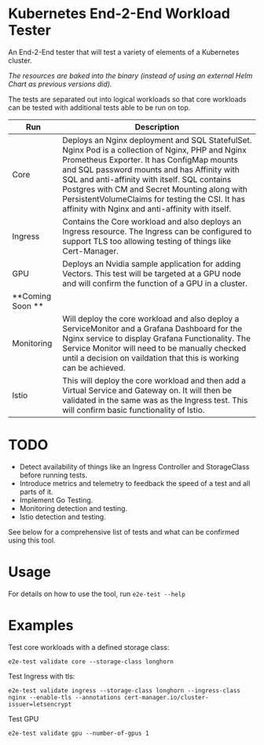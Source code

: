 # Kubernetes End-2-End Workload Tester

An End-2-End tester that will test a variety of elements of a Kubernetes cluster.

*The resources are baked into the binary (instead of using an external Helm Chart as previous versions did).*

The tests are separated out into logical workloads so that core workloads can be tested with additional tests able to be run on top.

| Run              | Description                                                                                                                                                                                                                                                                                                                                                                                         |
|------------------|-----------------------------------------------------------------------------------------------------------------------------------------------------------------------------------------------------------------------------------------------------------------------------------------------------------------------------------------------------------------------------------------------------|
| Core             | Deploys an Nginx deployment and SQL StatefulSet. Nginx Pod is a collection of Nginx, PHP and Nginx Prometheus Exporter. It has ConfigMap mounts and SQL password mounts and has Affinity with SQL and anti-affinity with itself. SQL contains Postgres with CM and Secret Mounting along with PersistentVolumeClaims for testing the CSI. It has affinity with Nginx and anti-affinity with itself. |
| Ingress          | Contains the Core workload and also deploys an Ingress resource. The Ingress can be configured to support TLS too allowing testing of things like Cert-Manager.                                                                                                                                                                                                                                     |
| GPU              | Deploys an Nvidia sample application for adding Vectors. This test will be targeted at a GPU node and will confirm the function of a GPU in a cluster.                                                                                                                                                                                                                                              |
| **Coming Soon ** |                                                                                                                                                                                                                                                                                                                                                                                                     |
| Monitoring       | Will deploy the core workload and also deploy a ServiceMonitor and a Grafana Dashboard for the Nginx service to display Grafana Functionality. The Service Monitor will need to be manually checked until a decision on vaildation that this is working can be achieved.                                                                                                                            |
| Istio            | This will deploy the core workload and then add a Virtual Service and Gateway on. It will then be validated in the same was as the Ingress test. This will confirm basic functionality of Istio.                                                                                                                                                                                                    |


# TODO
* Detect availability of things like an Ingress Controller and StorageClass before running tests.
* Introduce metrics and telemetry to feedback the speed of a test and all parts of it.
* Implement Go Testing.
* Monitoring detection and testing.
* Istio detection and testing.

See below for a comprehensive list of tests and what can be confirmed using this tool.

# Usage
For details on how to use the tool, run `e2e-test --help`

# Examples

Test core workloads with a defined storage class:
```shell
e2e-test validate core --storage-class longhorn
```

Test Ingress with tls:
```shell
e2e-test validate ingress --storage-class longhorn --ingress-class nginx --enable-tls --annotations cert-manager.io/cluster-issuer=letsencrypt
```

Test GPU
```shell
e2e-test validate gpu --number-of-gpus 1
```